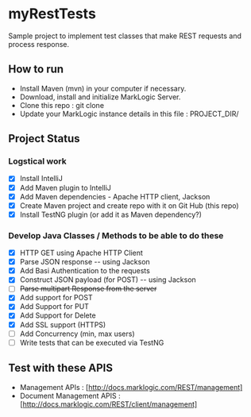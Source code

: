 # myRestTests
Sample project to implement test classes that make REST requests and process response.


## How to run
* Install Maven (mvn) in your computer if necessary. 
* Download, install and initialize MarkLogic Server.
* Clone this repo : git clone <repo-url>
* Update your MarkLogic instance details in this file : PROJECT_DIR/


## Project Status
### Logstical work
- [x] Install IntelliJ
- [x] Add Maven plugin to IntelliJ
- [x] Add Maven dependencies - Apache HTTP client, Jackson
- [x] Create Maven project and create repo with it on Git Hub (this repo)
- [x] Install TestNG plugin (or add it as Maven dependency?)

### Develop Java Classes / Methods to be able to do these
- [x] HTTP GET using Apache HTTP Client
- [x] Parse JSON response -- using Jackson
- [x] Add Basi Authentication to the requests
- [x] Construct JSON payload (for POST) -- using Jackson
- [ ] ~~Parse multipart Response from the server~~
- [x] Add support for POST
- [x] Add Support for PUT
- [x] Add Support for Delete
- [x] Add SSL support (HTTPS)
- [ ] Add Concurrency (min, max users)
- [ ] Write tests that can be executed via TestNG
 
## Test with these APIS
* Management APIs : [http://docs.marklogic.com/REST/management]
* Document Management APIS : [http://docs.marklogic.com/REST/client/management]

